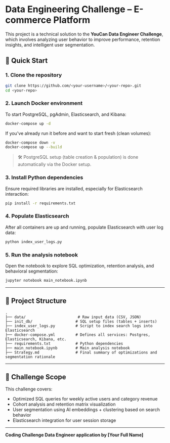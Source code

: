 # Data Engineering Challenge – E-commerce Platform

This project is a technical solution to the **YouCan Data Engineer Challenge**, which involves analyzing user behavior to improve performance, retention insights, and intelligent user segmentation.

## 🔧 Quick Start

### 1. Clone the repository

```bash
git clone https://github.com/<your-username>/<your-repo>.git
cd <your-repo>
```

### 2. Launch Docker environment

To start PostgreSQL, pgAdmin, Elasticsearch, and Kibana:

```bash
docker-compose up -d
```

If you've already run it before and want to start fresh (clean volumes):

```bash
docker-compose down -v
docker-compose up --build
```

> 🛠 PostgreSQL setup (table creation & population) is done automatically via the Docker setup.

### 3. Install Python dependencies

Ensure required libraries are installed, especially for Elasticsearch interaction:

```bash
pip install -r requirements.txt
```

### 4. Populate Elasticsearch

After all containers are up and running, populate Elasticsearch with user log data:

```bash
python index_user_logs.py
```

### 5. Run the analysis notebook

Open the notebook to explore SQL optimization, retention analysis, and behavioral segmentation:

```bash
jupyter notebook main_notebook.ipynb
```

---

## 📁 Project Structure

```
.
├── data/                       # Raw input data (CSV, JSON)
├── init_db/                   # SQL setup files (tables + inserts)
├── index_user_logs.py         # Script to index search logs into Elasticsearch
├── docker-compose.yml         # Defines all services: Postgres, Elasticsearch, Kibana, etc.
├── requirements.txt           # Python dependencies
├── main_notebook.ipynb        # Main analysis notebook
├── Strategy.md                # Final summary of optimizations and segmentation rationale
```

---

## 🧐 Challenge Scope

This challenge covers:

* Optimized SQL queries for weekly active users and category revenue
* Cohort analysis and retention matrix visualization
* User segmentation using AI embeddings + clustering based on search behavior
* Elasticsearch integration for user session storage

---


**Coding Challenge Data Engineer application by \[Your Full Name]**

